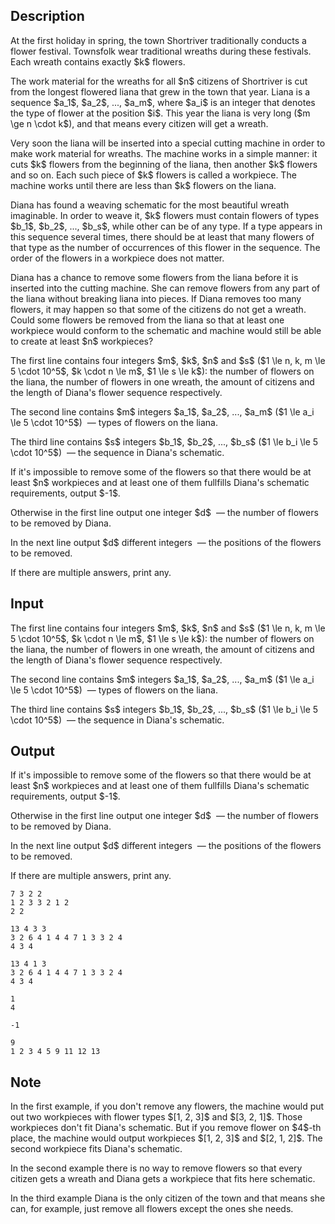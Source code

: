 ## Description

<div><p>At the first holiday in spring, the town Shortriver traditionally conducts a flower festival. Townsfolk wear traditional wreaths during these festivals. Each wreath contains exactly $k$ flowers.</p><p>The work material for the wreaths for all $n$ citizens of Shortriver is cut from the longest flowered liana that grew in the town that year. Liana is a sequence $a_1$, $a_2$, ..., $a_m$, where $a_i$ is an integer that denotes the type of flower at the position $i$. This year the liana is very long ($m \ge n \cdot k$), and that means every citizen will get a wreath.</p><p>Very soon the liana will be inserted into a special cutting machine in order to make work material for wreaths. The machine works in a simple manner: it cuts $k$ flowers from the beginning of the liana, then another $k$ flowers and so on. Each such piece of $k$ flowers is called a workpiece. The machine works until there are less than $k$ flowers on the liana.</p><p>Diana has found a weaving schematic for the most beautiful wreath imaginable. In order to weave it, $k$ flowers must contain flowers of types $b_1$, $b_2$, ..., $b_s$, while other can be of any type. If a type appears in this sequence several times, there should be at least that many flowers of that type as the number of occurrences of this flower in the sequence. The order of the flowers in a workpiece does not matter.</p><p>Diana has a chance to remove some flowers from the liana before it is inserted into the cutting machine. She can remove flowers from any part of the liana without breaking liana into pieces. If Diana removes too many flowers, it may happen so that some of the citizens do not get a wreath. Could some flowers be removed from the liana so that at least one workpiece would conform to the schematic and machine would still be able to create at least $n$ workpieces?</p></div><div class="input-specification"><p>The first line contains four integers $m$, $k$, $n$ and $s$ ($1 \le n, k, m \le 5 \cdot 10^5$, $k \cdot n \le m$, $1 \le s \le k$): the number of flowers on the liana, the number of flowers in one wreath, the amount of citizens and the length of Diana's flower sequence respectively.</p><p>The second line contains $m$ integers $a_1$, $a_2$, ..., $a_m$ ($1 \le a_i \le 5 \cdot 10^5$) &nbsp;— types of flowers on the liana.</p><p>The third line contains $s$ integers $b_1$, $b_2$, ..., $b_s$ ($1 \le b_i \le 5 \cdot 10^5$) &nbsp;— the sequence in Diana's schematic.</p></div><div class="output-specification"><p>If it's impossible to remove some of the flowers so that there would be at least $n$ workpieces and at least one of them fullfills Diana's schematic requirements, output $-1$.</p><p>Otherwise in the first line output one integer $d$ &nbsp;— the number of flowers to be removed by Diana.</p><p>In the next line output $d$ different integers &nbsp;— the positions of the flowers to be removed.</p><p>If there are multiple answers, print any.</p></div>

## Input

<p>The first line contains four integers $m$, $k$, $n$ and $s$ ($1 \le n, k, m \le 5 \cdot 10^5$, $k \cdot n \le m$, $1 \le s \le k$): the number of flowers on the liana, the number of flowers in one wreath, the amount of citizens and the length of Diana's flower sequence respectively.</p><p>The second line contains $m$ integers $a_1$, $a_2$, ..., $a_m$ ($1 \le a_i \le 5 \cdot 10^5$) &nbsp;— types of flowers on the liana.</p><p>The third line contains $s$ integers $b_1$, $b_2$, ..., $b_s$ ($1 \le b_i \le 5 \cdot 10^5$) &nbsp;— the sequence in Diana's schematic.</p>

## Output

<p>If it's impossible to remove some of the flowers so that there would be at least $n$ workpieces and at least one of them fullfills Diana's schematic requirements, output $-1$.</p><p>Otherwise in the first line output one integer $d$ &nbsp;— the number of flowers to be removed by Diana.</p><p>In the next line output $d$ different integers &nbsp;— the positions of the flowers to be removed.</p><p>If there are multiple answers, print any.</p>





```input1
7 3 2 2
1 2 3 3 2 1 2
2 2
```




```input2
13 4 3 3
3 2 6 4 1 4 4 7 1 3 3 2 4
4 3 4
```




```input3
13 4 1 3
3 2 6 4 1 4 4 7 1 3 3 2 4
4 3 4
```




```output1
1
4
```




```output2
-1
```




```output3
9
1 2 3 4 5 9 11 12 13
```



## Note

<p>In the first example, if you don't remove any flowers, the machine would put out two workpieces with flower types $[1, 2, 3]$ and $[3, 2, 1]$. Those workpieces don't fit Diana's schematic. But if you remove flower on $4$-th place, the machine would output workpieces $[1, 2, 3]$ and $[2, 1, 2]$. The second workpiece fits Diana's schematic.</p><p>In the second example there is no way to remove flowers so that every citizen gets a wreath and Diana gets a workpiece that fits here schematic.</p><p>In the third example Diana is the only citizen of the town and that means she can, for example, just remove all flowers except the ones she needs.</p>
